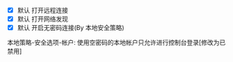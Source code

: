 - [x] 默认 打开远程连接
- [x] 默认 打开网络发现
- [x] 默认 开启无密码连接(By 本地安全策略)

本地策略-安全选项-帐户: 使用空密码的本地帐户只允许进行控制台登录[修改为已禁用]
